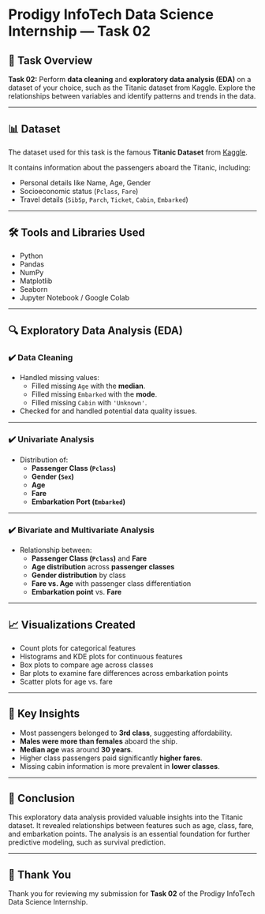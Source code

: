 # Prodigy InfoTech Data Science Internship — Task 02

## 📄 Task Overview
**Task 02:** Perform **data cleaning** and **exploratory data analysis (EDA)** on a dataset of your choice, such as the Titanic dataset from Kaggle. Explore the relationships between variables and identify patterns and trends in the data.

---

## 📊 Dataset
The dataset used for this task is the famous **Titanic Dataset** from [Kaggle](https://www.kaggle.com/c/titanic).

It contains information about the passengers aboard the Titanic, including:
- Personal details like Name, Age, Gender
- Socioeconomic status (`Pclass`, `Fare`)
- Travel details (`SibSp`, `Parch`, `Ticket`, `Cabin`, `Embarked`)

---

## 🛠️ Tools and Libraries Used
- Python
- Pandas
- NumPy
- Matplotlib
- Seaborn
- Jupyter Notebook / Google Colab

---

## 🔍 Exploratory Data Analysis (EDA)

### ✔️ Data Cleaning
- Handled missing values:
  - Filled missing `Age` with the **median**.
  - Filled missing `Embarked` with the **mode**.
  - Filled missing `Cabin` with `'Unknown'`.
- Checked for and handled potential data quality issues.

---

### ✔️ Univariate Analysis
- Distribution of:
  - **Passenger Class (`Pclass`)**
  - **Gender (`Sex`)**
  - **Age**
  - **Fare**
  - **Embarkation Port (`Embarked`)**

---

### ✔️ Bivariate and Multivariate Analysis
- Relationship between:
  - **Passenger Class (`Pclass`)** and **Fare**
  - **Age distribution** across **passenger classes**
  - **Gender distribution** by class
  - **Fare vs. Age** with passenger class differentiation
  - **Embarkation point** vs. **Fare**

---

## 📈 Visualizations Created
- Count plots for categorical features
- Histograms and KDE plots for continuous features
- Box plots to compare age across classes
- Bar plots to examine fare differences across embarkation points
- Scatter plots for age vs. fare

---

## 📌 Key Insights
- Most passengers belonged to **3rd class**, suggesting affordability.
- **Males were more than females** aboard the ship.
- **Median age** was around **30 years**.
- Higher class passengers paid significantly **higher fares**.
- Missing cabin information is more prevalent in **lower classes**.

---

## 🎯 Conclusion
This exploratory data analysis provided valuable insights into the Titanic dataset. It revealed relationships between features such as age, class, fare, and embarkation points. The analysis is an essential foundation for further predictive modeling, such as survival prediction.

---

## 🙏 Thank You
Thank you for reviewing my submission for **Task 02** of the Prodigy InfoTech Data Science Internship.

